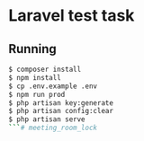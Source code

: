 # Laravel test task

## Running

```bash
$ composer install
$ npm install
$ cp .env.example .env
$ npm run prod
$ php artisan key:generate
$ php artisan config:clear
$ php artisan serve
```# meeting_room_lock
